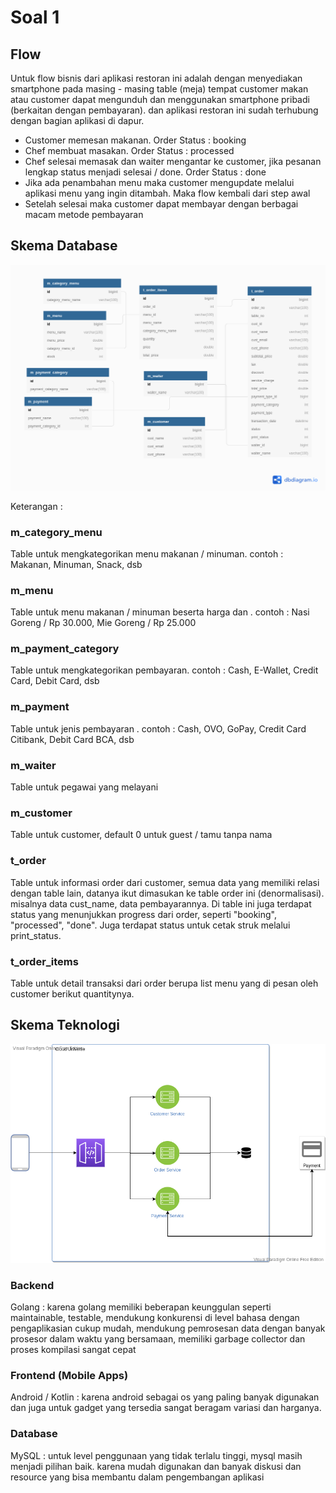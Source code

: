 # Soal 1

## Flow  
Untuk flow bisnis dari aplikasi restoran ini adalah dengan menyediakan smartphone pada masing - masing table (meja) tempat customer makan atau customer dapat mengunduh dan menggunakan smartphone pribadi (berkaitan dengan pembayaran). dan aplikasi restoran ini sudah terhubung dengan bagian aplikasi di dapur.  
- Customer memesan makanan. Order Status : booking
- Chef membuat masakan. Order Status : processed
- Chef selesai memasak dan waiter mengantar ke customer, jika pesanan lengkap status menjadi selesai / done. Order Status : done
- Jika ada penambahan menu maka customer mengupdate melalui aplikasi menu yang ingin ditambah. Maka flow kembali dari step awal
- Setelah selesai maka customer dapat membayar dengan berbagai macam metode pembayaran

## Skema Database 

![alt text](https://github.com/romascudeto/test-loyalto/blob/master/db-loyalto.png)

Keterangan :  
### m_category_menu  
Table untuk mengkategorikan menu makanan / minuman. contoh : Makanan, Minuman, Snack, dsb

### m_menu  
Table untuk menu makanan / minuman beserta harga dan . contoh : Nasi Goreng / Rp 30.000, Mie Goreng / Rp 25.000  

### m_payment_category  
Table untuk mengkategorikan pembayaran. contoh : Cash, E-Wallet, Credit Card, Debit Card, dsb

### m_payment  
Table untuk jenis pembayaran . contoh : Cash, OVO, GoPay, Credit Card Citibank, Debit Card BCA, dsb

### m_waiter  
Table untuk pegawai yang melayani

### m_customer  
Table untuk customer, default 0 untuk guest / tamu tanpa nama

### t_order  
Table untuk informasi order dari customer, semua data yang memiliki relasi dengan table lain, datanya ikut dimasukan ke table order ini (denormalisasi). misalnya data cust_name, data pembayarannya. Di table ini juga terdapat status yang menunjukkan progress dari order, seperti "booking", "processed", "done". Juga terdapat status untuk cetak struk melalui print_status.

### t_order_items  
Table untuk detail transaksi dari order berupa list menu yang di pesan oleh customer berikut quantitynya.

## Skema Teknologi  

![alt text](https://github.com/romascudeto/test-loyalto/blob/master/service-architecture.png)

### Backend  
Golang : karena golang memiliki beberapan keunggulan seperti maintainable, testable, mendukung konkurensi di level bahasa dengan pengaplikasian cukup mudah, mendukung pemrosesan data dengan banyak prosesor dalam waktu yang bersamaan, memiliki garbage collector dan proses kompilasi sangat cepat

### Frontend (Mobile Apps)  
Android / Kotlin : karena android sebagai os yang paling banyak digunakan dan juga untuk gadget yang tersedia sangat beragam variasi dan harganya.

### Database
MySQL : untuk level penggunaan yang tidak terlalu tinggi, mysql masih menjadi pilihan baik. karena mudah digunakan dan banyak diskusi dan resource yang bisa membantu dalam pengembangan aplikasi


